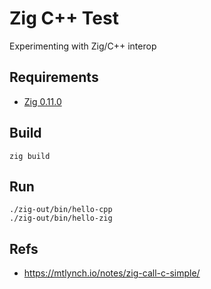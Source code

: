 # Zig C++ Test

Experimenting with Zig/C++ interop

## Requirements

- [Zig 0.11.0](https://ziglang.org/download/#release-0.11.0)

## Build

```
zig build
```

## Run

```
./zig-out/bin/hello-cpp
./zig-out/bin/hello-zig
```

## Refs

- https://mtlynch.io/notes/zig-call-c-simple/